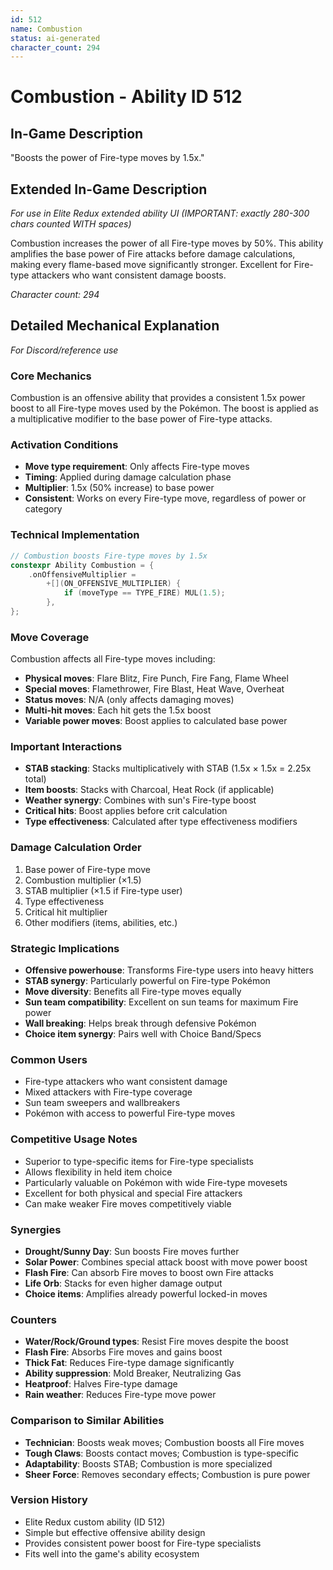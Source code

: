```yaml
---
id: 512
name: Combustion
status: ai-generated
character_count: 294
---
```


# Combustion - Ability ID 512

## In-Game Description
"Boosts the power of Fire-type moves by 1.5x."

## Extended In-Game Description
*For use in Elite Redux extended ability UI (IMPORTANT: exactly 280-300 chars counted WITH spaces)*

Combustion increases the power of all Fire-type moves by 50%. This ability amplifies the base power of Fire attacks before damage calculations, making every flame-based move significantly stronger. Excellent for Fire-type attackers who want consistent damage boosts.

*Character count: 294*

## Detailed Mechanical Explanation
*For Discord/reference use*

### Core Mechanics
Combustion is an offensive ability that provides a consistent 1.5x power boost to all Fire-type moves used by the Pokémon. The boost is applied as a multiplicative modifier to the base power of Fire-type attacks.

### Activation Conditions
- **Move type requirement**: Only affects Fire-type moves
- **Timing**: Applied during damage calculation phase
- **Multiplier**: 1.5x (50% increase) to base power
- **Consistent**: Works on every Fire-type move, regardless of power or category

### Technical Implementation
```c
// Combustion boosts Fire-type moves by 1.5x
constexpr Ability Combustion = {
    .onOffensiveMultiplier =
        +[](ON_OFFENSIVE_MULTIPLIER) {
            if (moveType == TYPE_FIRE) MUL(1.5);
        },
};
```

### Move Coverage
Combustion affects all Fire-type moves including:
- **Physical moves**: Flare Blitz, Fire Punch, Fire Fang, Flame Wheel
- **Special moves**: Flamethrower, Fire Blast, Heat Wave, Overheat
- **Status moves**: N/A (only affects damaging moves)
- **Multi-hit moves**: Each hit gets the 1.5x boost
- **Variable power moves**: Boost applies to calculated base power

### Important Interactions
- **STAB stacking**: Stacks multiplicatively with STAB (1.5x × 1.5x = 2.25x total)
- **Item boosts**: Stacks with Charcoal, Heat Rock (if applicable)
- **Weather synergy**: Combines with sun's Fire-type boost
- **Critical hits**: Boost applies before crit calculation
- **Type effectiveness**: Calculated after type effectiveness modifiers

### Damage Calculation Order
1. Base power of Fire-type move
2. Combustion multiplier (×1.5)
3. STAB multiplier (×1.5 if Fire-type user)
4. Type effectiveness
5. Critical hit multiplier
6. Other modifiers (items, abilities, etc.)

### Strategic Implications
- **Offensive powerhouse**: Transforms Fire-type users into heavy hitters
- **STAB synergy**: Particularly powerful on Fire-type Pokémon
- **Move diversity**: Benefits all Fire-type moves equally
- **Sun team compatibility**: Excellent on sun teams for maximum Fire power
- **Wall breaking**: Helps break through defensive Pokémon
- **Choice item synergy**: Pairs well with Choice Band/Specs

### Common Users
- Fire-type attackers who want consistent damage
- Mixed attackers with Fire-type coverage
- Sun team sweepers and wallbreakers
- Pokémon with access to powerful Fire-type moves

### Competitive Usage Notes
- Superior to type-specific items for Fire-type specialists
- Allows flexibility in held item choice
- Particularly valuable on Pokémon with wide Fire-type movesets
- Excellent for both physical and special Fire attackers
- Can make weaker Fire moves competitively viable

### Synergies
- **Drought/Sunny Day**: Sun boosts Fire moves further
- **Solar Power**: Combines special attack boost with move power boost
- **Flash Fire**: Can absorb Fire moves to boost own Fire attacks
- **Life Orb**: Stacks for even higher damage output
- **Choice items**: Amplifies already powerful locked-in moves

### Counters
- **Water/Rock/Ground types**: Resist Fire moves despite the boost
- **Flash Fire**: Absorbs Fire moves and gains boost
- **Thick Fat**: Reduces Fire-type damage significantly
- **Ability suppression**: Mold Breaker, Neutralizing Gas
- **Heatproof**: Halves Fire-type damage
- **Rain weather**: Reduces Fire-type move power

### Comparison to Similar Abilities
- **Technician**: Boosts weak moves; Combustion boosts all Fire moves
- **Tough Claws**: Boosts contact moves; Combustion is type-specific
- **Adaptability**: Boosts STAB; Combustion is more specialized
- **Sheer Force**: Removes secondary effects; Combustion is pure power

### Version History
- Elite Redux custom ability (ID 512)
- Simple but effective offensive ability design
- Provides consistent power boost for Fire-type specialists
- Fits well into the game's ability ecosystem